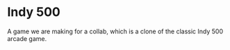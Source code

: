 # Indy 500
A game we are making for a collab, which is a clone of the classic Indy 500 arcade game.

